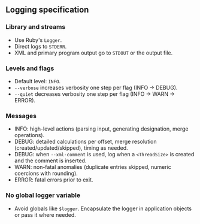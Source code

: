 ## Logging specification

### Library and streams

- Use Ruby's `Logger`.
- Direct logs to `STDERR`.
- XML and primary program output go to `STDOUT` or the output file.

### Levels and flags

- Default level: `INFO`.
- `--verbose` increases verbosity one step per flag (INFO → DEBUG).
- `--quiet` decreases verbosity one step per flag (INFO → WARN → ERROR).

### Messages

- INFO: high-level actions (parsing input, generating designation, merge operations).
- DEBUG: detailed calculations per offset, merge resolution (created/updated/skipped), timing as needed.
- DEBUG: when `--xml-comment` is used, log when a `<ThreadSize>` is created and the comment is inserted.
- WARN: non-fatal anomalies (duplicate entries skipped, numeric coercions with rounding).
- ERROR: fatal errors prior to exit.

### No global logger variable

- Avoid globals like `$logger`. Encapsulate the logger in application objects or pass it where needed.


